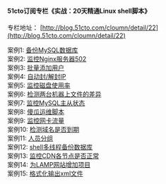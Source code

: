 #### 51cto订阅专栏《实战：20天精通Linux shell脚本》
专栏地址： [http://blog.51cto.com/cloumn/detail/22](http://blog.51cto.com/cloumn/detail/22)

案例1: [备份MySQL数据库](https://github.com/aminglinux/shell20/blob/master/1.md)
</br>
案例2: [监控Nginx服务器502](https://github.com/aminglinux/shell20/blob/master/2.md)
</br>
案例3: [批量添加用户](https://github.com/aminglinux/shell20/blob/master/3.md)
</br>
案例4: [自动封/解封IP](https://github.com/aminglinux/shell20/blob/master/4.md)
</br>
案例5: [监控磁盘使用率](https://github.com/aminglinux/shell20/blob/master/5.md)
</br>
案例6: [检测两台机器上文件的差异](https://github.com/aminglinux/shell20/blob/master/6.md)
</br>
案例7: [监控MySQL主从状态](https://github.com/aminglinux/shell20/blob/master/7.md)
</br>
案例8: [傻瓜运维脚本](https://github.com/aminglinux/shell20/blob/master/8.md)
</br>
案例9: [监控网卡流量](https://github.com/aminglinux/shell20/blob/master/9.md)
</br>
案例10: [检测域名是否到期](https://github.com/aminglinux/shell20/blob/master/10.md)
</br>
案例11: [人员分组](https://github.com/aminglinux/shell20/blob/master/11.md)
</br>
案例12: [shell多线程备份数据库](https://github.com/aminglinux/shell20/blob/master/12.md)
</br>
案例13: [监控CDN各节点是否正常](https://github.com/aminglinux/shell20/blob/master/13.md)
</br>
案例14: [为LAMP网站增加项目](https://github.com/aminglinux/shell20/blob/master/14.md)
</br>
案例15: [格式化输出xml文件](https://github.com/aminglinux/shell20/blob/master/15.md)
</br>
